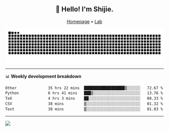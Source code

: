 <h2 align="center">👋 Hello! I'm Shijie.</h2>
<p align="center">
  <a href="https://xu-shi-jie.github.io"> Homepage</a> •
  <a href="https://onodalab.ees.hokudai.ac.jp"> Lab </a>
</p>

![Snake animation](https://github.com/xu-shi-jie/xu-shi-jie/blob/output/github-snake.svg)


-------

📊 **Weekly development breakdown**
<!--START_SECTION:waka-->

```txt
Other              35 hrs 22 mins  ██████████████████▒░░░░░░   72.67 %
Python             6 hrs 41 mins   ███▒░░░░░░░░░░░░░░░░░░░░░   13.76 %
TeX                4 hrs 3 mins    ██░░░░░░░░░░░░░░░░░░░░░░░   08.33 %
CSV                38 mins         ▒░░░░░░░░░░░░░░░░░░░░░░░░   01.32 %
Text               30 mins         ▒░░░░░░░░░░░░░░░░░░░░░░░░   01.03 %
```

<!--END_SECTION:waka-->

-------
![](https://komarev.com/ghpvc/?username=xu-shi-jie&style=flat-square&color=blue) 
